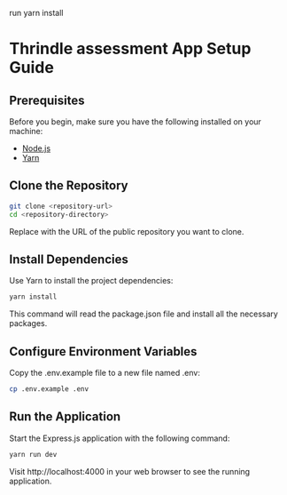 run yarn install 
# Thrindle assessment App Setup Guide

## Prerequisites

Before you begin, make sure you have the following installed on your machine:

- [Node.js](https://nodejs.org/)
- [Yarn](https://yarnpkg.com/)

## Clone the Repository

```bash
git clone <repository-url>
cd <repository-directory>
```


Replace <repository-url> with the URL of the public repository you want to clone.

## Install Dependencies

Use Yarn to install the project dependencies:

```bash
yarn install
```

This command will read the package.json file and install all the necessary packages.

## Configure Environment Variables

Copy the .env.example file to a new file named .env:

```bash
cp .env.example .env
```

## Run the Application

Start the Express.js application with the following command:

```bash
yarn run dev
```

Visit http://localhost:4000 in your web browser to see the running application.